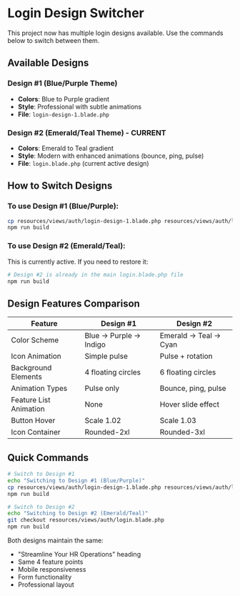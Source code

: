 # Login Design Switcher

This project now has multiple login designs available. Use the commands below to switch between them.

## Available Designs

### Design #1 (Blue/Purple Theme)
- **Colors**: Blue to Purple gradient
- **Style**: Professional with subtle animations
- **File**: `login-design-1.blade.php`

### Design #2 (Emerald/Teal Theme) - CURRENT
- **Colors**: Emerald to Teal gradient
- **Style**: Modern with enhanced animations (bounce, ping, pulse)
- **File**: `login.blade.php` (current active design)

## How to Switch Designs

### To use Design #1 (Blue/Purple):
```bash
cp resources/views/auth/login-design-1.blade.php resources/views/auth/login.blade.php
npm run build
```

### To use Design #2 (Emerald/Teal):
This is currently active. If you need to restore it:
```bash
# Design #2 is already in the main login.blade.php file
npm run build
```

## Design Features Comparison

| Feature | Design #1 | Design #2 |
|---------|-----------|-----------|
| Color Scheme | Blue → Purple → Indigo | Emerald → Teal → Cyan |
| Icon Animation | Simple pulse | Pulse + rotation |
| Background Elements | 4 floating circles | 6 floating circles |
| Animation Types | Pulse only | Bounce, ping, pulse |
| Feature List Animation | None | Hover slide effect |
| Button Hover | Scale 1.02 | Scale 1.03 |
| Icon Container | Rounded-2xl | Rounded-3xl |

## Quick Commands

```bash
# Switch to Design #1
echo "Switching to Design #1 (Blue/Purple)"
cp resources/views/auth/login-design-1.blade.php resources/views/auth/login.blade.php
npm run build

# Switch to Design #2
echo "Switching to Design #2 (Emerald/Teal)"
git checkout resources/views/auth/login.blade.php
npm run build
```

Both designs maintain the same:
- "Streamline Your HR Operations" heading
- Same 4 feature points
- Mobile responsiveness
- Form functionality
- Professional layout